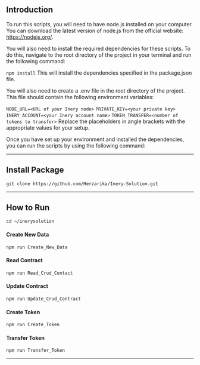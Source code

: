 ## Introduction

To run this scripts, you will need to have node.js installed on your computer. You can download the latest version of node.js from the official website: https://nodejs.org/.

You will also need to install the required dependencies for these scripts. To do this, navigate to the root directory of the project in your terminal and run the following command:


`npm install`
This will install the dependencies specified in the package.json file.

You will also need to create a .env file in the root directory of the project. This file should contain the following environment variables:


`NODE_URL=<URL of your Inery node>`
`PRIVATE_KEY=<your private key>`
`INERY_ACCOUNT=<your Inery account name>`
`TOKEN_TRANSFER=<number of tokens to transfer>`
Replace the placeholders in angle brackets with the appropriate values for your setup.

Once you have set up your environment and installed the dependencies, you can run the scripts by using the following command:

______________________
## Install Package
```
git clone https://github.com/Herzarika/Inery-Solution.git
```
______________________

## How to Run

```
cd ~/inerysolution
```

#### Create New Data 
```
npm run Create_New_Data
```

#### Read Contract 
```
npm run Read_Crud_Contact
```

#### Update Contract 
```
npm run Update_Crud_Contract
```

#### Create Token 
```
npm run Create_Token
```
#### Transfer Token 
```
npm run Transfer_Token
```

______________________
